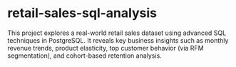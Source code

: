 # retail-sales-sql-analysis
This project explores a real-world retail sales dataset using advanced SQL techniques in PostgreSQL. It reveals key business insights such as monthly revenue trends, product elasticity, top customer behavior (via RFM segmentation), and cohort-based retention analysis.
